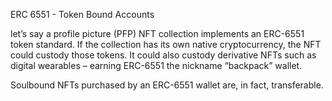 ERC 6551 - Token Bound Accounts

 let’s say a profile picture (PFP) NFT collection implements an ERC-6551 token standard. If the collection has its own native cryptocurrency, the NFT could custody those tokens. It could also custody derivative NFTs such as digital wearables – earning ERC-6551 the nickname “backpack” wallet.

Soulbound NFTs purchased by an ERC-6551 wallet are, in fact, transferable.
